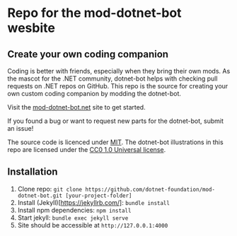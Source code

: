 # Repo for the mod-dotnet-bot wesbite
## Create your own coding companion

Coding is better with friends, especially when they bring their own mods. As the mascot for the .NET community, dotnet-bot helps with checking pull requests on .NET repos on GitHub. This repo is the source for creating your own custom coding companion by modding the dotnet-bot. 

Visit the [mod-dotnet-bot.net](https://mod-dotnet-bot.net) site to get started. 

If you found a bug or want to request new parts for the dotnet-bot, submit an issue!

The source code is licenced under [MIT](LICENSE). The dotnet-bot illustrations in this repo are licensed under the [CC0 1.0 Universal license](http://creativecommons.org/publicdomain/zero/1.0/).


## Installation
1. Clone repo: `git clone https://github.com/dotnet-foundation/mod-dotnet-bot.git [your-project-folder]`
2. Install (Jekyll)[https://jekyllrb.com/]: `bundle install`
3. Install npm dependencies: `npm install`
4. Start jekyll: `bundle exec jekyll serve`
5. Site should be accessible at `http://127.0.0.1:4000`
